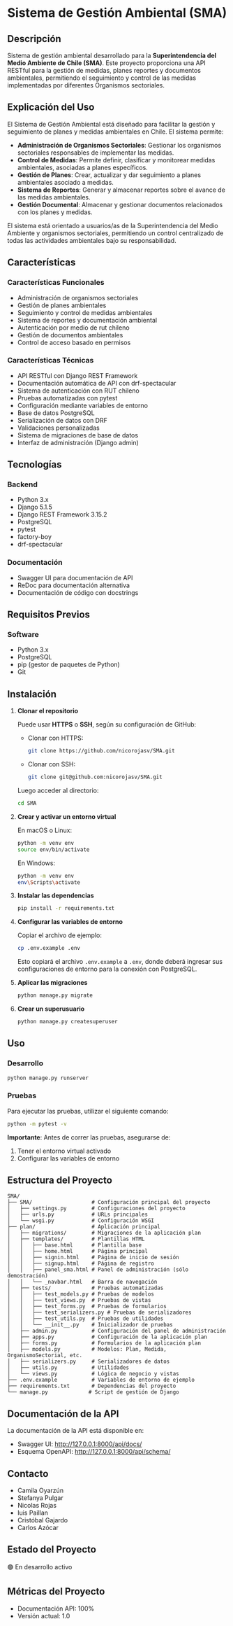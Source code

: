 # Sistema de Gestión Ambiental (SMA)

## Descripción

Sistema de gestión ambiental desarrollado para la **Superintendencia del Medio Ambiente de Chile (SMA)**. Este proyecto proporciona una API RESTful para la gestión de medidas, planes reportes y documentos ambientales, permitiendo el seguimiento y control de las medidas implementadas por diferentes Organismos sectoriales.

## Explicación del Uso

El Sistema de Gestión Ambiental está diseñado para facilitar la gestión y seguimiento de planes y medidas ambientales en Chile. El sistema permite:

- **Administración de Organismos Sectoriales**: Gestionar los organismos sectoriales responsables de implementar las medidas.
- **Control de Medidas**: Permite definir, clasificar y monitorear medidas ambientales, asociadas a planes específicos.
- **Gestión de Planes**: Crear, actualizar y dar seguimiento a planes ambientales asociado a medidas.
- **Sistema de Reportes**: Generar y almacenar reportes sobre el avance de las medidas ambientales.
- **Gestión Documental**: Almacenar y gestionar documentos relacionados con los planes y medidas.

El sistema está orientado a usuarios/as de la Superintendencia del Medio Ambiente y organismos sectoriales, permitiendo un control centralizado de todas las actividades ambientales bajo su responsabilidad.

## Características

### Características Funcionales
- Administración de organismos sectoriales
- Gestión de planes ambientales
- Seguimiento y control de medidas ambientales
- Sistema de reportes y documentación ambiental
- Autenticación por medio de rut chileno
- Gestión de documentos ambientales
- Control de acceso basado en permisos

### Características Técnicas
- API RESTful con Django REST Framework
- Documentación automática de API con drf-spectacular
- Sistema de autenticación con RUT chileno
- Pruebas automatizadas con pytest
- Configuración mediante variables de entorno
- Base de datos PostgreSQL
- Serialización de datos con DRF
- Validaciones personalizadas
- Sistema de migraciones de base de datos
- Interfaz de administración (Django admin)

## Tecnologías

### Backend
- Python 3.x
- Django 5.1.5
- Django REST Framework 3.15.2
- PostgreSQL
- pytest
- factory-boy
- drf-spectacular

### Documentación
- Swagger UI para documentación de API
- ReDoc para documentación alternativa
- Documentación de código con docstrings

## Requisitos Previos

### Software
- Python 3.x
- PostgreSQL
- pip (gestor de paquetes de Python)
- Git

## Instalación

1. **Clonar el repositorio**

   Puede usar **HTTPS** o **SSH**, según su configuración de GitHub:

   - Clonar con HTTPS:
     ```bash
     git clone https://github.com/nicorojasv/SMA.git
     ```

   - Clonar con SSH:
     ```bash
     git clone git@github.com:nicorojasv/SMA.git
     ```

   Luego acceder al directorio:

   ```bash
   cd SMA
   ```

2. **Crear y activar un entorno virtual**

   En macOS o Linux:
   ```bash
   python -m venv env
   source env/bin/activate
   ```

   En Windows:
   ```bash
   python -m venv env
   env\Scripts\activate
   ```

3. **Instalar las dependencias**
   ```bash
   pip install -r requirements.txt
   ```

4. **Configurar las variables de entorno**

   Copiar el archivo de ejemplo:
   ```bash
   cp .env.example .env
   ```

   Esto copiará el archivo `.env.example` a `.env`, donde deberá ingresar sus configuraciones de entorno para la conexión con PostgreSQL.

5. **Aplicar las migraciones**
   ```bash
   python manage.py migrate
   ```

6. **Crear un superusuario**
   ```bash
   python manage.py createsuperuser
   ```

## Uso

### Desarrollo
```bash
python manage.py runserver
```

### Pruebas
Para ejecutar las pruebas, utilizar el siguiente comando:
```bash
python -m pytest -v
```

**Importante**: Antes de correr las pruebas, asegurarse de:
1. Tener el entorno virtual activado
2. Configurar las variables de entorno 

## Estructura del Proyecto

```
SMA/
├── SMA/                   # Configuración principal del proyecto
│   ├── settings.py        # Configuraciones del proyecto
│   ├── urls.py            # URLs principales
│   └── wsgi.py            # Configuración WSGI
├── plan/                  # Aplicación principal
│   ├── migrations/        # Migraciones de la aplicación plan 
│   ├── templates/         # Plantillas HTML
│   │   ├── base.html      # Plantilla base
│   │   ├── home.html      # Página principal
│   │   ├── signin.html    # Página de inicio de sesión
│   │   ├── signup.html    # Página de registro
│   │   ├── panel_sma.html # Panel de administración (sólo demostración)
│   │   └── _navbar.html   # Barra de navegación
│   ├── tests/             # Pruebas automatizadas
│   │   ├── test_models.py # Pruebas de modelos
│   │   ├── test_views.py  # Pruebas de vistas
│   │   ├── test_forms.py  # Pruebas de formularios
│   │   ├── test_serializers.py # Pruebas de serializadores
│   │   ├── test_utils.py  # Pruebas de utilidades
│   │   └── __init__.py    # Inicializador de pruebas
│   ├── admin.py           # Configuración del panel de administración
│   ├── apps.py            # Configuración de la aplicación plan
│   ├── forms.py           # Formularios de la aplicación plan
│   ├── models.py          # Modelos: Plan, Medida, OrganismoSectorial, etc.
│   ├── serializers.py     # Serializadores de datos
│   ├── utils.py           # Utilidades
│   └── views.py           # Lógica de negocio y vistas
├── .env.example           # Variables de entorno de ejemplo
├── requirements.txt       # Dependencias del proyecto
└── manage.py             # Script de gestión de Django
```

## Documentación de la API

La documentación de la API está disponible en:

- Swagger UI: http://127.0.0.1:8000/api/docs/
- Esquema OpenAPI: http://127.0.0.1:8000/api/schema/

## Contacto

- Camila Oyarzún
- Stefanya Pulgar
- Nicolas Rojas
- luis Paillan
- Cristóbal Gajardo
- Carlos Azócar

## Estado del Proyecto

🟢 En desarrollo activo

## Métricas del Proyecto

- Documentación API: 100%
- Versión actual: 1.0


